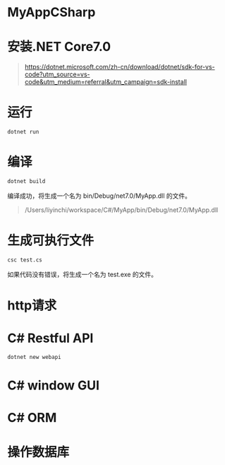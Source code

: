 # MyAppCSharp




# 安装.NET Core7.0
>https://dotnet.microsoft.com/zh-cn/download/dotnet/sdk-for-vs-code?utm_source=vs-code&utm_medium=referral&utm_campaign=sdk-install

# 运行
```shell
dotnet run
```

# 编译
```bash
dotnet build
```
编译成功，将生成一个名为 bin/Debug/net7.0/MyApp.dll 的文件。

>/Users/liyinchi/workspace/C#/MyApp/bin/Debug/net7.0/MyApp.dll

# 生成可执行文件
```bash
csc test.cs
```
如果代码没有错误，将生成一个名为 test.exe 的文件。


# http请求

# C# Restful API


```bash
dotnet new webapi
```

# C# window GUI

# C# ORM

# 操作数据库


